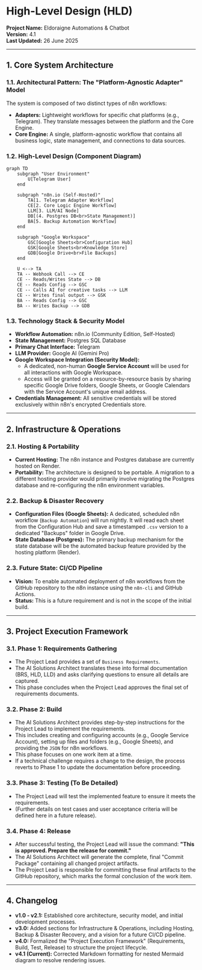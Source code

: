 # High-Level Design (HLD)

**Project Name:** Eldoraigne Automations & Chatbot  
**Version:** 4.1  
**Last Updated:** 26 June 2025  

---

## 1. Core System Architecture

### 1.1. Architectural Pattern: The "Platform-Agnostic Adapter" Model  
The system is composed of two distinct types of n8n workflows:
- **Adapters:** Lightweight workflows for specific chat platforms (e.g., Telegram). They translate messages between the platform and the Core Engine.
- **Core Engine:** A single, platform-agnostic workflow that contains all business logic, state management, and connections to data sources.

### 1.2. High-Level Design (Component Diagram)
```mermaid
graph TD
    subgraph "User Environment"
        U[Telegram User]
    end

    subgraph "n8n.io (Self-Hosted)"
        TA[1. Telegram Adapter Workflow]
        CE[2. Core Logic Engine Workflow]
        LLM[3. LLM/AI Node]
        DB[(4. Postgres DB<br>State Management)]
        BA[5. Backup Automation Workflow]
    end

    subgraph "Google Workspace"
        GSC[Google Sheets<br>Configuration Hub]
        GSK[Google Sheets<br>Knowledge Store]
        GDB[Google Drive<br>File Backups]
    end

    U <--> TA
    TA -- Webhook Call --> CE
    CE -- Reads/Writes State --> DB
    CE -- Reads Config --> GSC
    CE -- Calls AI for creative tasks --> LLM
    CE -- Writes final output --> GSK
    BA -- Reads Config --> GSC
    BA -- Writes Backup --> GDB
```

### 1.3. Technology Stack & Security Model  
- **Workflow Automation:** n8n.io (Community Edition, Self-Hosted)  
- **State Management:** Postgres SQL Database  
- **Primary Chat Interface:** Telegram  
- **LLM Provider:** Google AI (Gemini Pro)  
- **Google Workspace Integration (Security Model):**
    - A dedicated, non-human **Google Service Account** will be used for all interactions with Google Workspace.
    - Access will be granted on a resource-by-resource basis by sharing specific Google Drive folders, Google Sheets, or Google Calendars with the Service Account's unique email address.
- **Credentials Management:** All sensitive credentials will be stored exclusively within n8n's encrypted Credentials store.

---

## 2. Infrastructure & Operations

### 2.1. Hosting & Portability  
- **Current Hosting:** The n8n instance and Postgres database are currently hosted on Render.  
- **Portability:** The architecture is designed to be portable. A migration to a different hosting provider would primarily involve migrating the Postgres database and re-configuring the n8n environment variables.

### 2.2. Backup & Disaster Recovery  
- **Configuration Files (Google Sheets):** A dedicated, scheduled n8n workflow (`Backup Automation`) will run nightly. It will read each sheet from the Configuration Hub and save a timestamped `.csv` version to a dedicated "Backups" folder in Google Drive.
- **State Database (Postgres):** The primary backup mechanism for the state database will be the automated backup feature provided by the hosting platform (Render).

### 2.3. Future State: CI/CD Pipeline  
- **Vision:** To enable automated deployment of n8n workflows from the GitHub repository to the n8n instance using the `n8n-cli` and GitHub Actions.
- **Status:** This is a future requirement and is not in the scope of the initial build.

---

## 3. Project Execution Framework

### 3.1. Phase 1: Requirements Gathering  
- The Project Lead provides a set of `Business Requirements`.
- The AI Solutions Architect translates these into formal documentation (BRS, HLD, LLD) and asks clarifying questions to ensure all details are captured.
- This phase concludes when the Project Lead approves the final set of requirements documents.

### 3.2. Phase 2: Build  
- The AI Solutions Architect provides step-by-step instructions for the Project Lead to implement the requirements.
- This includes creating and configuring accounts (e.g., Google Service Account), setting up files and folders (e.g., Google Sheets), and providing the `JSON` for n8n workflows.
- This phase focuses on one work item at a time.
- If a technical challenge requires a change to the design, the process reverts to Phase 1 to update the documentation before proceeding.

### 3.3. Phase 3: Testing (To Be Detailed)  
- The Project Lead will test the implemented feature to ensure it meets the requirements.
- (Further details on test cases and user acceptance criteria will be defined here in a future release).

### 3.4. Phase 4: Release  
- After successful testing, the Project Lead will issue the command: **"This is approved. Prepare the release for commit."**
- The AI Solutions Architect will generate the complete, final "Commit Package" containing all changed project artifacts.
- The Project Lead is responsible for committing these final artifacts to the GitHub repository, which marks the formal conclusion of the work item.

---

## 4. Changelog  
- **v1.0 - v2.1:** Established core architecture, security model, and initial development processes.  
- **v3.0:** Added sections for Infrastructure & Operations, including Hosting, Backup & Disaster Recovery, and a vision for a future CI/CD pipeline.  
- **v4.0:** Formalized the "Project Execution Framework" (Requirements, Build, Test, Release) to structure the project lifecycle.  
- **v4.1 (Current):** Corrected Markdown formatting for nested Mermaid diagram to resolve rendering issues.
```
